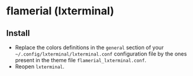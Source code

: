 # flamerial (lxterminal)

## Install

- Replace the colors definitions in the `general` section of your
  `~/.config/lxterminal/lxterminal.conf` configuration file by the ones present
  in the theme file `flamerial_lxterminal.conf`.
- Reopen `lxterminal`.
